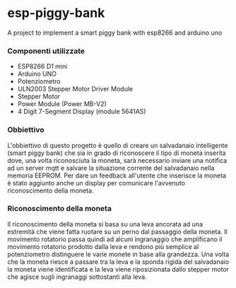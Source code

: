 # esp-piggy-bank
A project to implement a smart piggy bank with esp8266 and arduino uno

### Componenti utilizzate

- ESP8266 D1 mini
- Arduino UNO
- Potenziometro
- ULN2003 Stepper Motor Driver Module
- Stepper Motor
- Power Module (Power MB-V2)
- 4 Digit 7-Segment Display (module 5641AS)

### Obbiettivo

L'obbiettivo di questo progetto è quello di creare un salvadanaio intelligente (smart piggy bank) che sia in grado di riconoscere il tipo di moneta inserita dove, una volta riconosciuta la moneta, sarà necessario inviare una notifica ad un server mqtt e salvare la situazione corrente del salvadanaio nella memoria EEPROM. Per dare un feedback all'utente che inserisce la moneta è stato aggiunto anche un display per comunicare l'avvenuto riconoscimento della moneta.

### Riconoscimento della moneta

Il riconoscimento della moneta si basa su una leva ancorata ad una estremità che viene fatta ruotare su un perno dal passaggio della moneta. Il movimento rotatorio passa quindi ad alcuni ingranaggio che amplificano il movimento rotatorio prodotto dalla leva e rendono più semplice al potenziometro distinguere le varie monete in base alla grandezza.
Una volta che la moneta riesce a passare tra la leva e la sponda rigida del salvadanaio la moneta viene identificata e la leva viene riposizionata dallo stepper motor che agisce sugli ingranaggi sottostanti alla leva.
